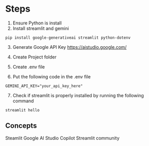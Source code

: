 # Steps

1. Ensure Python is install
2. Install streamlit and gemini

```
pip install google-generativeai streamlit python-dotenv
```

3. Generate Google API Key
   https://aistudio.google.com/

4. Create Project folder
5. Create .env file
6. Put the following code in the .env file

```
GEMINI_API_KEY="your_api_key_here"
```

7. Check if streamlit is properly installed by running the following command

```
streamlit hello
```

## Concepts

Steamlit
Google AI Studio
Copilot
Streamlit community
